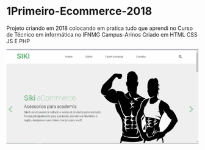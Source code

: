 # 1Primeiro-Ecommerce-2018
Projeto criando em 2018 colocando em pratica tudo que aprendi no Curso de Técnico em informática no IFNMG Campus-Arinos Criado em HTML CSS JS E PHP

<img src="https://github.com/Ninguem2k/1Primeiro-Ecommerce-2018/blob/main/Capa%20Siki-Academia.png">
